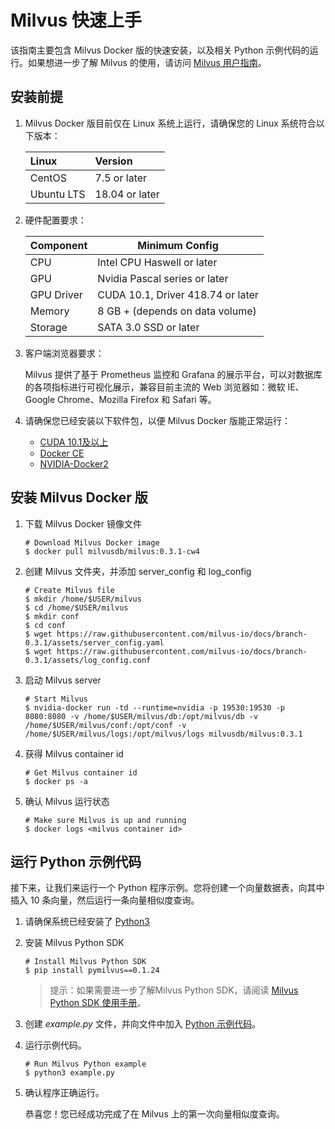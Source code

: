 # Milvus 快速上手

该指南主要包含 Milvus Docker 版的快速安装，以及相关 Python 示例代码的运行。如果想进一步了解 Milvus 的使用，请访问 [Milvus 用户指南](https://github.com/milvus-io/docs/blob/branch-0.3.1/zh-CN/userguide/preface.md)。

## 安装前提
1. Milvus Docker 版目前仅在 Linux 系统上运行，请确保您的 Linux 系统符合以下版本：

   | Linux        | Version        |
   | :----------------------- | :---------- |
   | CentOS                   | 7.5 or later   |
   | Ubuntu LTS               | 18.04 or later |

2. 硬件配置要求：

   | Component |   Minimum Config         |
   | -------- | ---------------- |
   | CPU      | Intel CPU Haswell or later            |
   | GPU      | Nvidia Pascal series or later |
   | GPU Driver    | CUDA 10.1, Driver 418.74 or later |
   | Memory     | 8 GB + (depends on data volume)      |
   | Storage | SATA 3.0 SSD or later       |

3. 客户端浏览器要求：

   Milvus 提供了基于 Prometheus 监控和 Grafana 的展示平台，可以对数据库的各项指标进行可视化展示，兼容目前主流的 Web 浏览器如：微软 IE、Google Chrome、Mozilla Firefox 和 Safari 等。

4. 请确保您已经安装以下软件包，以便 Milvus Docker 版能正常运行：

   - [CUDA 10.1及以上](https://docs.nvidia.com/cuda/cuda-installation-guide-linux/index.html)
   - [Docker CE](https://docs.docker.com/install/)
   - [NVIDIA-Docker2](https://github.com/NVIDIA/nvidia-docker)


## 安装 Milvus Docker 版

1. 下载 Milvus Docker 镜像文件

   ```shell
   # Download Milvus Docker image
   $ docker pull milvusdb/milvus:0.3.1-cw4
   ```

2. 创建 Milvus 文件夹，并添加 server_config 和 log_config

   ```shell
   # Create Milvus file
   $ mkdir /home/$USER/milvus
   $ cd /home/$USER/milvus
   $ mkdir conf
   $ cd conf
   $ wget https://raw.githubusercontent.com/milvus-io/docs/branch-0.3.1/assets/server_config.yaml
   $ wget https://raw.githubusercontent.com/milvus-io/docs/branch-0.3.1/assets/log_config.conf
   ```

3. 启动 Milvus server

   ```shell
   # Start Milvus
   $ nvidia-docker run -td --runtime=nvidia -p 19530:19530 -p 8080:8080 -v /home/$USER/milvus/db:/opt/milvus/db -v /home/$USER/milvus/conf:/opt/conf -v /home/$USER/milvus/logs:/opt/milvus/logs milvusdb/milvus:0.3.1
   ```

4. 获得 Milvus container id

   ```shell
   # Get Milvus container id
   $ docker ps -a
   ```

5. 确认 Milvus 运行状态

   ```shell
   # Make sure Milvus is up and running
   $ docker logs <milvus container id>
   ```

## 运行 Python 示例代码

接下来，让我们来运行一个 Python 程序示例。您将创建一个向量数据表，向其中插入 10 条向量，然后运行一条向量相似度查询。

1. 请确保系统已经安装了 [Python3](https://www.python.org/downloads/)

2. 安装 Milvus Python SDK

   ```shell
   # Install Milvus Python SDK
   $ pip install pymilvus==0.1.24
   ```

   > 提示：如果需要进一步了解Milvus Python SDK，请阅读 [Milvus Python SDK 使用手册](https://pypi.org/project/pymilvus)。

3. 创建 *example.py* 文件，并向文件中加入 [Python 示例代码](https://github.com/milvus-io/pymilvus/blob/branch-0.3.1/examples/AdvancedExample.py)。

4. 运行示例代码。

   ```shell
   # Run Milvus Python example
   $ python3 example.py
   ```

5. 确认程序正确运行。

   恭喜您！您已经成功完成了在 Milvus 上的第一次向量相似度查询。
